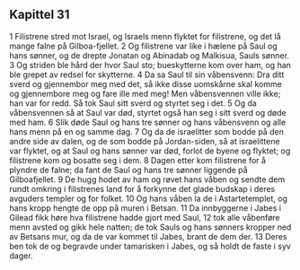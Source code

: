 ## Kapittel 31

1 Filistrene stred mot Israel, og Israels menn flyktet for filistrene, og det lå mange falne på Gilboa-fjellet.
2 Og filistrene var like i hælene på Saul og hans sønner, og de drepte Jonatan og Abinadab og Malkisua, Sauls sønner.
3 Og striden ble hård der hvor Saul sto; bueskytterne kom over ham, og han ble grepet av redsel for skytterne.
4 Da sa Saul til sin våbensvenn: Dra ditt sverd og gjennembor meg med det, så ikke disse uomskårne skal komme og gjennembore meg og fare ille med meg! Men våbensvennen ville ikke; han var for redd. Så tok Saul sitt sverd og styrtet seg i det.
5 Og da våbensvennen så at Saul var død, styrtet også han seg i sitt sverd og døde med ham.
6 Slik døde Saul og hans tre sønner og hans våbensvenn og alle hans menn på en og samme dag.
7 Og da de israelitter som bodde på den andre side av dalen, og de som bodde på Jordan-siden, så at israelittene var flyktet, og at Saul og hans sønner var død, forlot de byene og flyktet; og filistrene kom og bosatte seg i dem.
8 Dagen etter kom filistrene for å plyndre de falne; da fant de Saul og hans tre sønner liggende på Gilboafjellet.
9 De hugg hodet av ham og røvet hans våben og sendte dem rundt omkring i filistrenes land for å forkynne det glade budskap i deres avguders templer og for folket.
10 Og hans våben la de i Astartetemplet, og hans kropp hengte de opp på muren i Betsan.
11 Da innbyggerne i Jabes i Gilead fikk høre hva filistrene hadde gjort med Saul,
12 tok alle våbenføre menn avsted og gikk hele natten; de tok Sauls og hans sønners kropper ned av Betsans mur, og da de var kommet til Jabes, brant de dem der.
13 Deres ben tok de og begravde under tamarisken i Jabes, og så holdt de faste i syv dager.
